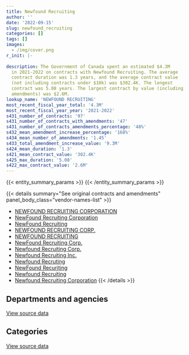 ```yaml
---
title: Newfound Recruiting
author: ''
date: '2022-09-15'
slug: newfound_recruiting
categories: []
tags: []
images:
  - /img/cover.png
r_init: |-
  
description: The Government of Canada spent an estimated $4.3M
  in 2021-2022 on contracts with Newfound Recruiting. The average
  contract duration was 1.3 years, and the average contract value
  (not including contracts under $10k) was $302.4K. The longest
  contract was 5.08 years. The largest contract by value (including
  amendments) was $2.6M.
lookup_name: 'NEWFOUND RECRUITING'
most_recent_fiscal_year_total: '4.3M'
most_recent_fiscal_year_year: '2021-2022'
s431_number_of_contracts: '97'
s431_number_of_contracts_with_amendments: '47'
s431_number_of_contracts_amendments_percentage: '48%'
s432_mean_amendment_increase_percentage: '168%'
s434_mean_number_of_amendments: '1.45'
s433_total_amendment_increase_value: '9.3M'
s424_mean_duration: '1.3'
s421_mean_contract_value: '302.4K'
s425_max_duration: '5.08'
s422_max_contract_value: '2.6M'
---
```


<script src="/rmarkdown-libs/htmlwidgets/htmlwidgets.js"></script>
<link href="/rmarkdown-libs/datatables-css/datatables-crosstalk.css" rel="stylesheet" />
<script src="/rmarkdown-libs/datatables-binding/datatables.js"></script>
<script src="/rmarkdown-libs/jquery/jquery-3.6.0.min.js"></script>
<link href="/rmarkdown-libs/dt-core-bootstrap/css/dataTables.bootstrap.min.css" rel="stylesheet" />
<link href="/rmarkdown-libs/dt-core-bootstrap/css/dataTables.bootstrap.extra.css" rel="stylesheet" />
<script src="/rmarkdown-libs/dt-core-bootstrap/js/jquery.dataTables.min.js"></script>
<script src="/rmarkdown-libs/dt-core-bootstrap/js/dataTables.bootstrap.min.js"></script>
<link href="/rmarkdown-libs/crosstalk/css/crosstalk.min.css" rel="stylesheet" />
<script src="/rmarkdown-libs/crosstalk/js/crosstalk.min.js"></script>
<script src="/rmarkdown-libs/htmlwidgets/htmlwidgets.js"></script>
<link href="/rmarkdown-libs/datatables-css/datatables-crosstalk.css" rel="stylesheet" />
<script src="/rmarkdown-libs/datatables-binding/datatables.js"></script>
<script src="/rmarkdown-libs/jquery/jquery-3.6.0.min.js"></script>
<link href="/rmarkdown-libs/dt-core-bootstrap/css/dataTables.bootstrap.min.css" rel="stylesheet" />
<link href="/rmarkdown-libs/dt-core-bootstrap/css/dataTables.bootstrap.extra.css" rel="stylesheet" />
<script src="/rmarkdown-libs/dt-core-bootstrap/js/jquery.dataTables.min.js"></script>
<script src="/rmarkdown-libs/dt-core-bootstrap/js/dataTables.bootstrap.min.js"></script>
<link href="/rmarkdown-libs/crosstalk/css/crosstalk.min.css" rel="stylesheet" />
<script src="/rmarkdown-libs/crosstalk/js/crosstalk.min.js"></script>

{{< entity_summary_params >}}
{{< /entity_summary_params >}}

{{< details summary="See original contracts and amendments" panel_body_class="vendor-names-list" >}}
- [NEWFOUND RECRUITING CORPORATION](https://search.open.canada.ca/en/ct/?sort=contract_value_f%20desc&page=1&search_text=%22NEWFOUND%20RECRUITING%20CORPORATION%22)
- [NewFound Recruiting Corporation](https://search.open.canada.ca/en/ct/?sort=contract_value_f%20desc&page=1&search_text=%22NewFound%20Recruiting%20Corporation%22)
- [NewFound Recruiting](https://search.open.canada.ca/en/ct/?sort=contract_value_f%20desc&page=1&search_text=%22NewFound%20Recruiting%22)
- [NEWFOUND RECRUITING CORP.](https://search.open.canada.ca/en/ct/?sort=contract_value_f%20desc&page=1&search_text=%22NEWFOUND%20RECRUITING%20CORP.%22)
- [NEWFOUND RECRUITING](https://search.open.canada.ca/en/ct/?sort=contract_value_f%20desc&page=1&search_text=%22NEWFOUND%20RECRUITING%22)
- [NewFound Recruiting Corp.](https://search.open.canada.ca/en/ct/?sort=contract_value_f%20desc&page=1&search_text=%22NewFound%20Recruiting%20Corp.%22)
- [Newfound Recruiting Corp.](https://search.open.canada.ca/en/ct/?sort=contract_value_f%20desc&page=1&search_text=%22Newfound%20Recruiting%20Corp.%22)
- [Newfound Recruiting Inc.](https://search.open.canada.ca/en/ct/?sort=contract_value_f%20desc&page=1&search_text=%22Newfound%20Recruiting%20Inc.%22)
- [Newfound Recruting](https://search.open.canada.ca/en/ct/?sort=contract_value_f%20desc&page=1&search_text=%22Newfound%20Recruting%22)
- [NewFound Recuriting](https://search.open.canada.ca/en/ct/?sort=contract_value_f%20desc&page=1&search_text=%22NewFound%20Recuriting%22)
- [Newfound Recruiting](https://search.open.canada.ca/en/ct/?sort=contract_value_f%20desc&page=1&search_text=%22Newfound%20Recruiting%22)
- [Newfound Recruiting Corporation](https://search.open.canada.ca/en/ct/?sort=contract_value_f%20desc&page=1&search_text=%22Newfound%20Recruiting%20Corporation%22)
{{< /details >}}

## Departments and agencies

<div id="htmlwidget-1" style="width:100%;height:auto;" class="datatables html-widget"></div>
<script type="application/json" data-for="htmlwidget-1">{"x":{"style":"bootstrap","filter":"none","vertical":false,"data":[["<a href=\"/departments/cbsa-asfc/\">Canada Border Services Agency<\/a>","<a href=\"/departments/cfia-acia/\">Canadian Food Inspection Agency<\/a>","<a href=\"/departments/cihr-irsc/\">Canadian Institutes of Health Research<\/a>","<a href=\"/departments/cnsc-ccsn/\">Canadian Nuclear Safety Commission<\/a>","<a href=\"/departments/cra-arc/\">Canada Revenue Agency<\/a>","<a href=\"/departments/dfatd-maecd/\">Global Affairs Canada<\/a>","<a href=\"/departments/dfo-mpo/\">Fisheries and Oceans Canada<\/a>","<a href=\"/departments/dnd-mdn/\">National Defence<\/a>","<a href=\"/departments/feddevontario/\">Federal Economic Development Agency for Southern Ontario<\/a>","<a href=\"/departments/hc-sc/\">Health Canada<\/a>","<a href=\"/departments/ic/\">Innovation, Science and Economic Development Canada<\/a>","<a href=\"/departments/infc/\">Infrastructure Canada<\/a>","<a href=\"/departments/irb-cisr/\">Immigration and Refugee Board of Canada<\/a>","<a href=\"/departments/nrcan-rncan/\">Natural Resources Canada<\/a>","<a href=\"/departments/nserc-crsng/\">Natural Sciences and Engineering Research Council of Canada<\/a>","<a href=\"/departments/ocol-clo/\">Office of the Commissioner of Official Languages<\/a>","<a href=\"/departments/pco-bcp/\">Privy Council Office<\/a>","<a href=\"/departments/phac-aspc/\">Public Health Agency of Canada<\/a>","<a href=\"/departments/pwgsc-tpsgc/\">Public Services and Procurement Canada<\/a>","<a href=\"/departments/rcmp-grc/\">Royal Canadian Mounted Police<\/a>","<a href=\"/departments/ssc-spc/\">Shared Services Canada<\/a>","<a href=\"/departments/tbs-sct/\">Treasury Board of Canada Secretariat<\/a>","<a href=\"/departments/tc/\">Transport Canada<\/a>","<a href=\"/departments/tsb-bst/\">Transportation Safety Board of Canada<\/a>","<a href=\"/departments/wage/\">Department for Women and Gender Equality<\/a>"],[672772.16,1034366.66,146737.35,null,null,1473275.18,null,436601.51,null,26501.19,12382.32,181442.16,84677.63,489086.91,null,49145.95,85380.87,33472.7,null,null,null,null,24860,null,null],[674615.37,1522663.64,null,null,null,1245579.89,165697.21,79342.7,null,53434.74,161854.55,132027.3,227882.45,594777.85,null,149231.79,266908.64,33564.41,null,null,null,null,null,98717.54,24920.83],[672772.16,1614650.41,null,13249.33,165016.09,1237915.08,753660.4,178082.82,12076.36,107488.26,161412.32,null,238360.98,504501.07,310750,null,144491.29,12560.85,null,null,363297.58,473897.39,null,null,5038.66],[90401.2,588847.98,null,218838.9,194921.91,369218.02,95879.59,449040.55,85938.71,201199.4,161412.32,null,253844.17,18249.59,310750,null,null,40822.76,39734.19,27808.59,592480.75,492799.28,null,null,40716.15]],"container":"<table class=\"table table-striped table-hover row-border order-column display\">\n  <thead>\n    <tr>\n      <th>Department<\/th>\n      <th>2018-2019<\/th>\n      <th>2019-2020<\/th>\n      <th>2020-2021<\/th>\n      <th>2021-2022<\/th>\n    <\/tr>\n  <\/thead>\n<\/table>","options":{"order":[[4,"desc"]],"pageLength":10,"autoWidth":true,"columnDefs":[{"targets":1,"render":"function(data, type, row, meta) {\n    return type !== 'display' ? data : DTWidget.formatCurrency(data, \"$\", 2, 3, \",\", \".\", true, null);\n  }"},{"targets":2,"render":"function(data, type, row, meta) {\n    return type !== 'display' ? data : DTWidget.formatCurrency(data, \"$\", 2, 3, \",\", \".\", true, null);\n  }"},{"targets":3,"render":"function(data, type, row, meta) {\n    return type !== 'display' ? data : DTWidget.formatCurrency(data, \"$\", 2, 3, \",\", \".\", true, null);\n  }"},{"targets":4,"render":"function(data, type, row, meta) {\n    return type !== 'display' ? data : DTWidget.formatCurrency(data, \"$\", 2, 3, \",\", \".\", true, null);\n  }"},{"width":"16%","targets":[1,2,3,4]},{"className":"dt-right","targets":[1,2,3,4]}],"orderClasses":false}},"evals":["options.columnDefs.0.render","options.columnDefs.1.render","options.columnDefs.2.render","options.columnDefs.3.render"],"jsHooks":[]}</script>
<p class="text-right">
<a href="https://github.com/GoC-Spending/contracts-data/tree/main/data/out/vendors/newfound_recruiting/summary_by_fiscal_year_by_department.csv" class="source-data-link btn btn-link">View source data</a>
</p>

## Categories

<div id="htmlwidget-2" style="width:100%;height:auto;" class="datatables html-widget"></div>
<script type="application/json" data-for="htmlwidget-2">{"x":{"style":"bootstrap","filter":"none","vertical":false,"data":[["<a href=\"/categories/defence/\">Defence<\/a>","<a href=\"/categories/professional_services/\">Professional services<\/a>","<a href=\"/categories/information_technology/\">Information technology<\/a>","<a href=\"/categories/human_capital/\">Human capital<\/a>"],[254685.17,309144.94,4186872.48,null],[43479.76,426624.87,4961114.28,null],[null,485575.49,6483645.55,null],[109285.17,991642.51,3137705.39,34271]],"container":"<table class=\"table table-striped table-hover row-border order-column display\">\n  <thead>\n    <tr>\n      <th>Category<\/th>\n      <th>2018-2019<\/th>\n      <th>2019-2020<\/th>\n      <th>2020-2021<\/th>\n      <th>2021-2022<\/th>\n    <\/tr>\n  <\/thead>\n<\/table>","options":{"order":[[4,"desc"]],"dom":"t","pageLength":30,"autoWidth":true,"columnDefs":[{"targets":1,"render":"function(data, type, row, meta) {\n    return type !== 'display' ? data : DTWidget.formatCurrency(data, \"$\", 2, 3, \",\", \".\", true, null);\n  }"},{"targets":2,"render":"function(data, type, row, meta) {\n    return type !== 'display' ? data : DTWidget.formatCurrency(data, \"$\", 2, 3, \",\", \".\", true, null);\n  }"},{"targets":3,"render":"function(data, type, row, meta) {\n    return type !== 'display' ? data : DTWidget.formatCurrency(data, \"$\", 2, 3, \",\", \".\", true, null);\n  }"},{"targets":4,"render":"function(data, type, row, meta) {\n    return type !== 'display' ? data : DTWidget.formatCurrency(data, \"$\", 2, 3, \",\", \".\", true, null);\n  }"},{"width":"16%","targets":[1,2,3,4]},{"className":"dt-right","targets":[1,2,3,4]}],"orderClasses":false,"lengthMenu":[10,25,30,50,100]}},"evals":["options.columnDefs.0.render","options.columnDefs.1.render","options.columnDefs.2.render","options.columnDefs.3.render"],"jsHooks":[]}</script>
<p class="text-right">
<a href="https://github.com/GoC-Spending/contracts-data/tree/main/data/out/vendors/newfound_recruiting/summary_by_fiscal_year_by_category.csv" class="source-data-link btn btn-link">View source data</a>
</p>
